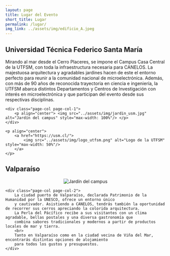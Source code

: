 ```yaml
---
layout: page
title: Lugar del Evento
short_title: Lugar
permalink: /lugar/
img_link: ../assets/img/edificio_A.jpeg
---
```


## Universidad Técnica Federico Santa María

<div class="page-col-wrapper">        
	<div class="page-col page-col-2">
		Mirando al mar desde el Cerro Placeres, se impone el Campus Casa Central de la UTFSM, con toda la infraestructura necesaria para CANELOS.
		La majestuosa arquitectura y agradables jardines hacen de este el entorno perfecto para reunir a la comunidad nacional de microelectrónica.
		Además, con más de 90 años de reconocida trayectoria en ciencia e ingeniería, la UTFSM abarca distintos Departamentos y Centros de Investigación 
		con interés en microelectrónica y que participan del evento desde sus respectivas disciplinas.
	</div>
	
	<div class="page-col page-col-1">
		<p align="center"> <img src="../assets/img/jardin_usm.jpg" alt="Jardín del campus" style="max-width: 100%"/> </p>
	</div>
	
	<p align="center"> 
		<a href="https://usm.cl/">
			<img src="../assets/img/logo_utfsm.png" alt="Logo de la UTFSM" style="max-width: 50%"/>
		</a>
	</p>
</div>


## Valparaíso

<div class="page-col-wrapper">    
	<div class="page-col page-col-1">
		<p align="center"> <img src="../assets/img/valparaiso.jpg" alt="Jardín del campus" style="max-width: 100%"/> </p>
	</div>
    
	<div class="page-col page-col-2">
		La ciudad puerto de Valparaíso, declarada Patrimonio de la Humanidad por la UNESCO, ofrece un entorno único
		y cautivador. Asistiendo a CANELOS, tendrás también la oportunidad de recorrer sus cerros apreciando la colorida arquitectura.
		La Perla del Pácífico recibe a sus visitantes con un clima agradable, bellas postales y una diversa gastronomía que
		combina sabores tradicionales y modernos a partir de productos locales de mar y tierra. 
		<br>
		Tanto en Valparaíso como en la ciudad vecina de Viña del Mar, encontrarás distintas opciones de alojamiento
		para todos los gustos y presupuestos.
	</div>
	
</div>



<!--
# Dónde comer
-->